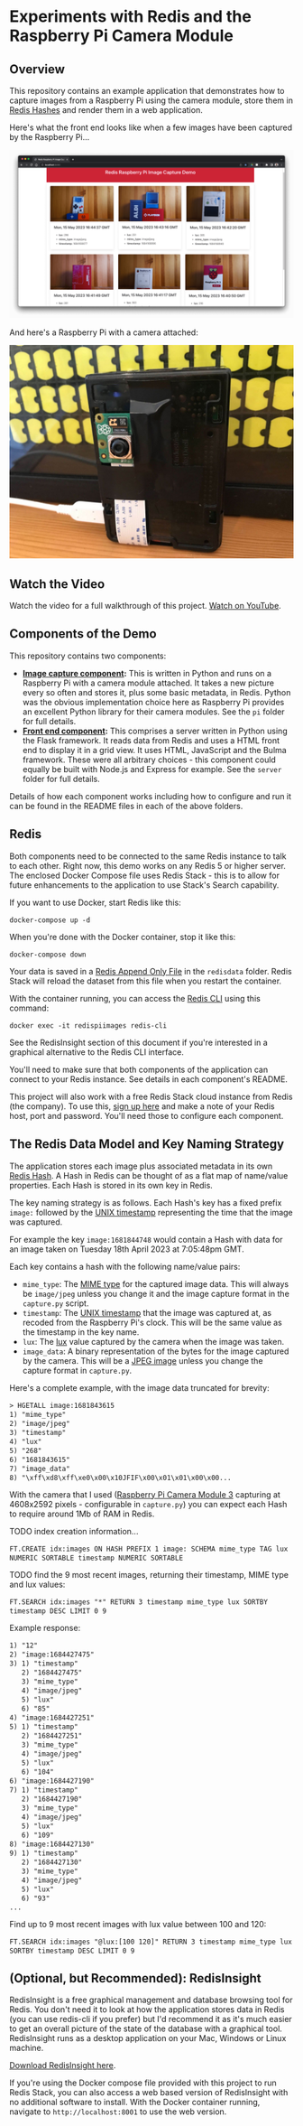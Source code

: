 # Experiments with Redis and the Raspberry Pi Camera Module

## Overview 

This repository contains an example application that demonstrates how to capture images from a Raspberry Pi using the camera module, store them in [Redis Hashes](https://redis.io/docs/data-types/hashes/) and render them in a web application.

Here's what the front end looks like when a few images have been captured by the Raspberry Pi...

![Front end showing captured images](server_component_running.png)

And here's a Raspberry Pi with a camera attached:

![Raspberry Pi 3 with Camera Module attached](raspberry_pi_3_with_camera_module.jpg)

## Watch the Video

Watch the video for a full walkthrough of this project.  [Watch on YouTube](https://www.youtube.com/watch?v=OTDZIK55DX0).

## Components of the Demo

This repository contains two components:

* **[Image capture component](pi/):** This is written in Python and runs on a Raspberry Pi with a camera module attached.  It takes a new picture every so often and stores it, plus some basic metadata, in Redis.  Python was the obvious implementation choice here as Raspberry Pi provides an excellent Python library for their camera modules. See the `pi` folder for full details.
* **[Front end component](server/):** This comprises a server written in Python using the Flask framework.  It reads data from Redis and uses a HTML front end to display it in a grid view.  It uses HTML, JavaScript and the Bulma framework.  These were all arbitrary choices - this component could equally be built with Node.js and Express for example.  See the `server` folder for full details.

Details of how each component works including how to configure and run it can be found in the README files in each of the above folders.

## Redis

Both components need to be connected to the same Redis instance to talk to each other.  Right now, this demo works on any Redis 5 or higher server.  The enclosed Docker Compose file uses Redis Stack - this is to allow for future enhancements to the application to use Stack's Search capability.

If you want to use Docker, start Redis like this:

```
docker-compose up -d
```

When you're done with the Docker container, stop it like this:

```
docker-compose down
```

Your data is saved in a [Redis Append Only File](https://redis.io/docs/management/persistence/) in the `redisdata` folder.  Redis Stack will reload the dataset from this file when you restart the container.

With the container running, you can access the [Redis CLI](https://redis.io/docs/ui/cli/) using this command:

```
docker exec -it redispiimages redis-cli
```

See the RedisInsight section of this document if you're interested in a graphical alternative to the Redis CLI interface.

You'll need to make sure that both components of the application can connect to your Redis instance.  See details in each component's README.

This project will also work with a free Redis Stack cloud instance from Redis (the company).  To use this, [sign up here](https://redis.com/try-free/) and make a note of your Redis host, port and password.  You'll need those to configure each component.

## The Redis Data Model and Key Naming Strategy

The application stores each image plus associated metadata in its own [Redis Hash](https://redis.io/docs/data-types/hashes/).  A Hash in Redis can be thought of as a flat map of name/value properties.  Each Hash is stored in its own key in Redis.

The key naming strategy is as follows.  Each Hash's key has a fixed prefix `image:` followed by the [UNIX timestamp](https://en.wikipedia.org/wiki/Unix_time) representing the time that the image was captured.

For example the key `image:1681844748` would contain a Hash with data for an image taken on Tuesday 18th April 2023 at 7:05:48pm GMT.

Each key contains a hash with the following name/value pairs:

* `mime_type`: The [MIME type](https://en.wikipedia.org/wiki/Media_type) for the captured image data.  This will always be `image/jpeg` unless you change it and the image capture format in the `capture.py` script.
* `timestamp`: The [UNIX timestamp](https://en.wikipedia.org/wiki/Unix_time) that the image was captured at, as recoded from the Raspberry Pi's clock.  This will be the same value as the timestamp in the key name.
* `lux`: The [lux](https://en.wikipedia.org/wiki/Lux) value captured by the camera when the image was taken.
* `image_data`: A binary representation of the bytes for the image captured by the camera.  This will be a [JPEG image](https://en.wikipedia.org/wiki/JPEG) unless you change the capture format in `capture.py`.

Here's a complete example, with the image data truncated for brevity:

```
> HGETALL image:1681843615
1) "mime_type"
2) "image/jpeg"
3) "timestamp"
4) "lux"
5) "268"
6) "1681843615"
7) "image_data"
8) "\xff\xd8\xff\xe0\x00\x10JFIF\x00\x01\x01\x00\x00...
```
With the camera that I used ([Raspberry Pi Camera Module 3](https://www.raspberrypi.com/products/camera-module-3/) capturing at 4608x2592 pixels - configurable in `capture.py`) you can expect each Hash to require around 1Mb of RAM in Redis.

TODO index creation information...

```
FT.CREATE idx:images ON HASH PREFIX 1 image: SCHEMA mime_type TAG lux NUMERIC SORTABLE timestamp NUMERIC SORTABLE
```

TODO find the 9 most recent images, returning their timestamp, MIME type and lux values:

```
FT.SEARCH idx:images "*" RETURN 3 timestamp mime_type lux SORTBY timestamp DESC LIMIT 0 9
```

Example response:

```
1) "12"
2) "image:1684427475"
3) 1) "timestamp"
   2) "1684427475"
   3) "mime_type"
   4) "image/jpeg"
   5) "lux"
   6) "85"
4) "image:1684427251"
5) 1) "timestamp"
   2) "1684427251"
   3) "mime_type"
   4) "image/jpeg"
   5) "lux"
   6) "104"
6) "image:1684427190"
7) 1) "timestamp"
   2) "1684427190"
   3) "mime_type"
   4) "image/jpeg"
   5) "lux"
   6) "109"
8) "image:1684427130"
9) 1) "timestamp"
   2) "1684427130"
   3) "mime_type"
   4) "image/jpeg"
   5) "lux"
   6) "93"
...
```

Find up to 9 most recent images with lux value between 100 and 120:

```
FT.SEARCH idx:images "@lux:[100 120]" RETURN 3 timestamp mime_type lux SORTBY timestamp DESC LIMIT 0 9
```

## (Optional, but Recommended): RedisInsight

RedisInsight is a free graphical management and database browsing tool for Redis. You don't need it to look at how the application stores data in Redis (you can use redis-cli if you prefer) but I'd recommend it as it's much easier to get an overall picture of the state of the database with a graphical tool.  RedisInsight runs as a desktop application on your Mac, Windows or Linux machine.

[Download RedisInsight here](https://redis.io/docs/ui/insight/).

If you're using the Docker compose file provided with this project to run Redis Stack, you can also access a web based version of RedisInsight with no additional software to install.  With the Docker container running, navigate to `http://localhost:8001` to use the web version.
